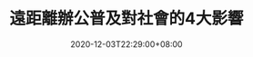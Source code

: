 ---
title: "遠距離辦公普及對社會的4大影響"
date: 2020-12-03T22:29:00+08:00
draft: false

# post thumb
image: ""

# meta description
description: "武漢肺炎已改變現代人的生活型態"

# taxonomies
categories: 
  - "社會評論"
tags:
  - "現代生活"


# post type
type: "post"
---